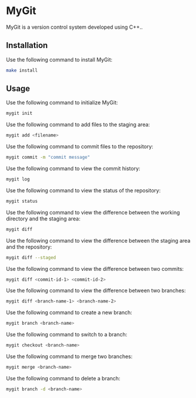 # MyGit
MyGit is a version control system developed using C++..
## Installation
Use the following command to install MyGit:
```bash
make install
```
## Usage
Use the following command to initialize MyGit:
```bash
mygit init
```
Use the following command to add files to the staging area:
```bash
mygit add <filename>
```
Use the following command to commit files to the repository:
```bash
mygit commit -m "commit message"
```
Use the following command to view the commit history:
```bash
mygit log
```
Use the following command to view the status of the repository:
```bash
mygit status
```
Use the following command to view the difference between the working directory and the staging area:
```bash
mygit diff
```
Use the following command to view the difference between the staging area and the repository:
```bash
mygit diff --staged
```
Use the following command to view the difference between two commits:
```bash
mygit diff <commit-id-1> <commit-id-2>
```
Use the following command to view the difference between two branches:
```bash
mygit diff <branch-name-1> <branch-name-2>
```
Use the following command to create a new branch:
```bash
mygit branch <branch-name>
```
Use the following command to switch to a branch:
```bash
mygit checkout <branch-name>
```
Use the following command to merge two branches:
```bash
mygit merge <branch-name>
```
Use the following command to delete a branch:
```bash
mygit branch -d <branch-name>
```